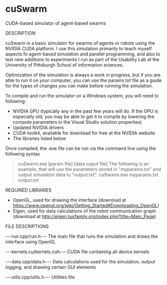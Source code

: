# cuSwarm
CUDA-based simulator of agent-based swarms

DESCRIPTION

cuSwarm is a basic simulator for swarms of agents or robots using the NVIDIA CUDA platform. I use this simulation primarily to teach myself aspects fo agent-based simulation and parallel programming, and also to test new additions to experiments I run as part of the Usability Lab at the University of Pittsburgh School of information sciences.

Optimization of the simulation is always a work in progress, but if you are able to run it on your computer, you can use the params.txt file as a guide for the types of changes you can make before running the simulation.

To compile and run the simulator on a Windows system, you will need to following:
- NVIDIA GPU (typically any in the past few years will do. If the GPU is especially old, you may be able to get it to compile by lowering the compute parameters in the Visual Studio solution properties)
- Updated NVIDIA drivers
- CUDA toolkit, available for download for free at the NVIDIA website
- The libraries listed below

Once compiled, the .exe file can be run via the command line using the following syntax
> cuSwarm.exe [param file] [data ouput file]
The following is an example, that will use the parameters stored in "myparams.txt" and output simulation data to "output.txt":
> cuSwarm.exe myparams.txt output.txt

REQUIRED LIBRARIES

- OpenGL, used for drawing the interface (download at https://www.opengl.org/wiki/Getting_Started#Downloading_OpenGL)
- Eigen, used for data calculations of the robot communication graph (download at http://eigen.tuxfamily.org/index.php?title=Main_Page)

FILE DESCRIPTIONS

---run.cpp/run.h---
The main file that runs the simulation and draws the interface using OpenGL

---kernels.cu/kernels.cuh---
CUDA file containing all device kernels

---data.cpp/data.h---
Data calculations used for the simulation, output logging, and drawing certain GUI elements

---utils.cpp/utils.h---
Utilities file
